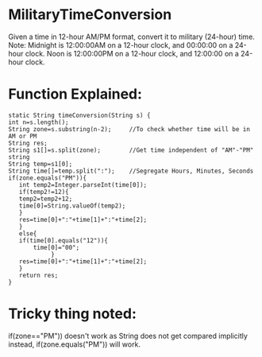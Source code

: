 # MilitaryTimeConversion
Given a time in 12-hour AM/PM format, convert it to military (24-hour) time.  Note: Midnight is 12:00:00AM on a 12-hour clock, and 00:00:00 on a 24-hour clock. Noon is 12:00:00PM on a 12-hour clock, and 12:00:00 on a 24-hour clock.


# Function Explained:
```
static String timeConversion(String s) {
int n=s.length();
String zone=s.substring(n-2);     //To check whether time will be in AM or PM
String res;
String s1[]=s.split(zone);        //Get time independent of "AM"-"PM" string
String temp=s1[0];
String time[]=temp.split(":");    //Segregate Hours, Minutes, Seconds
if(zone.equals("PM")){
   int temp2=Integer.parseInt(time[0]);
   if(temp2!=12){
   temp2=temp2+12;
   time[0]=String.valueOf(temp2);
   }
   res=time[0]+":"+time[1]+":"+time[2];
   }
   else{
   if(time[0].equals("12")){
       time[0]="00";
            }
   res=time[0]+":"+time[1]+":"+time[2];
   }
   return res;
}
```    
# Tricky thing noted:
if(zone=="PM")) doesn't work as String does not get compared implicitly
instead, if(zone.equals("PM")) will work.
